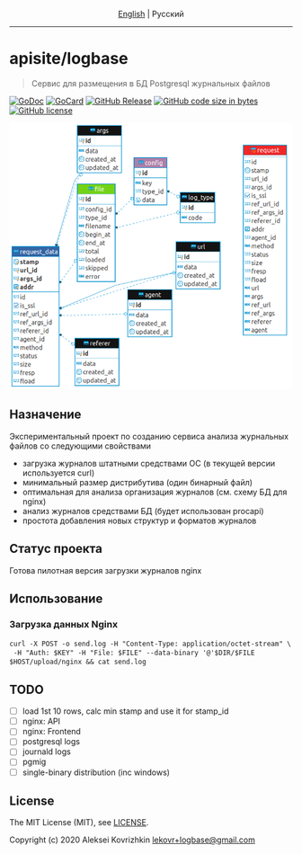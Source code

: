 <p align="center">
  <a href="README.md#apisitelogbase">English</a> |
  <span>Pусский</span>
</p>

---

# apisite/logbase
> Сервис для размещения в БД Postgresql журнальных файлов

[![GoDoc][gd1]][gd2]
 [![GoCard][gc1]][gc2]
 [![GitHub Release][gr1]][gr2]
 [![GitHub code size in bytes][sz]]()
 [![GitHub license][gl1]][gl2]

[gd1]: https://godoc.org/github.com/apisite/logbase?status.svg
[gd2]: https://godoc.org/github.com/apisite/logbase
[gc1]: https://goreportcard.com/badge/github.com/apisite/logbase
[gc2]: https://goreportcard.com/report/github.com/apisite/logbase
[gr1]: https://img.shields.io/github/release-pre/apisite/logbase.svg
[gr2]: https://github.com/apisite/logbase/releases
[sz]: https://img.shields.io/github/languages/code-size/apisite/logbase.svg
[gl1]: https://img.shields.io/github/license/apisite/logbase.svg
[gl2]: https://github.com/apisite/logbase/blob/master/LICENSE

<p align="center">
<a target="_blank" rel="noopener noreferrer" href="nginx.png"><img src="nginx.png" title="Схема БД для Nginx" style="max-width:100%;"></a>
</p>

## Назначение

Экспериментальный проект по созданию сервиса анализа журнальных файлов со следующими свойствами

* загрузка журналов штатными средствами ОС (в текущей версии используется curl)
* минимальный размер дистрибутива (один бинарный файл)
* оптимальная для анализа организация журналов (см. схему БД для nginx)
* анализ журналов средствами БД (будет использован procapi)
* простота добавления новых структур и форматов журналов

## Статус проекта

Готова пилотная версия загрузки журналов nginx

## Использование

### Загрузка данных Nginx

```
curl -X POST -o send.log -H "Content-Type: application/octet-stream" \
 -H "Auth: $KEY" -H "File: $FILE" --data-binary '@'$DIR/$FILE $HOST/upload/nginx && cat send.log 
```

## TODO

* [ ] load 1st 10 rows, calc min stamp and use it for stamp_id
* [ ] nginx: API
* [ ] nginx: Frontend
* [ ] postgresql logs
* [ ] journald logs
* [ ] pgmig
* [ ] single-binary distribution (inc windows)

## License

The MIT License (MIT), see [LICENSE](LICENSE).

Copyright (c) 2020 Aleksei Kovrizhkin <lekovr+logbase@gmail.com>
